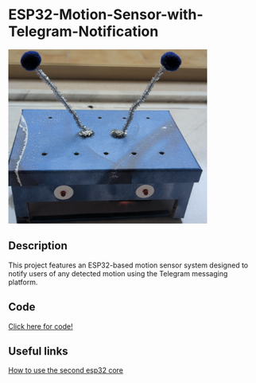 # ESP32-Motion-Sensor-with-Telegram-Notification

<img src="images/Motion_sensor_smart.png" alt="Motion sensor smart" style="width:400px;height:350px;">

## Description

This project features an ESP32-based motion sensor system designed to notify users of any detected motion using the Telegram messaging platform.

## Code

[Click here for code!](Code.ino)

## Useful links

[How to use the second esp32 core](https://www.circuitstate.com/tutorials/how-to-write-parallel-multitasking-applications-for-esp32-using-freertos-arduino/)

